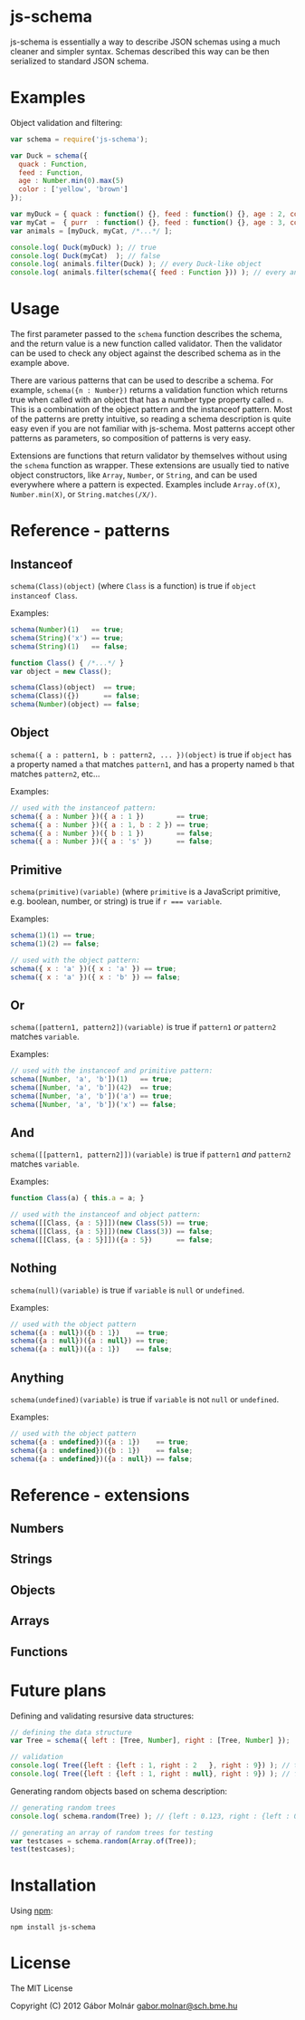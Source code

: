 js-schema
=========

js-schema is essentially a way to describe JSON schemas using a
much cleaner and simpler syntax. Schemas described this way
can be then serialized to standard JSON schema.

Examples
========

Object validation and filtering:

```javascript
var schema = require('js-schema');

var Duck = schema({
  quack : Function,
  feed : Function,
  age : Number.min(0).max(5)
  color : ['yellow', 'brown']
});

var myDuck = { quack : function() {}, feed : function() {}, age : 2, color : 'yellow' };
var myCat =  { purr  : function() {}, feed : function() {}, age : 3, color : 'black'  };
var animals = [myDuck, myCat, /*...*/ ];

console.log( Duck(myDuck) ); // true
console.log( Duck(myCat)  ); // false
console.log( animals.filter(Duck) ); // every Duck-like object
console.log( animals.filter(schema({ feed : Function })) ); // every animal that can be fed
```

Usage
=====

The first parameter passed to the `schema` function describes the schema, and the return value
is a new function called validator. Then the validator can be used to check any object against
the described schema as in the example above.

There are various patterns that can be used to describe a schema. For example,
`schema({n : Number})` returns a validation function which returns true when called
with an object that has a number type property called `n`. This is a combination of the
object pattern and the instanceof pattern. Most of the patterns are pretty intuitive, so
reading a schema description is quite easy even if you are not familiar with js-schema.
Most patterns accept other patterns as parameters, so composition of patterns is very easy.

Extensions are functions that return validator by themselves without using the `schema` function
as wrapper. These extensions are usually tied to native object constructors, like `Array`,
`Number`, or `String`, and can be used everywhere where a pattern is expected. Examples
include `Array.of(X)`, `Number.min(X)`, or `String.matches(/X/)`.

Reference - patterns
====================

Instanceof
----------

`schema(Class)(object)` (where `Class` is a function) is true if `object instanceof Class`.

Examples:
```javascript
schema(Number)(1)   == true;
schema(String)('x') == true;
schema(String)(1)   == false;

function Class() { /*...*/ }
var object = new Class();

schema(Class)(object)  == true;
schema(Class)({})      == false;
schema(Number)(object) == false;
```

Object
------

`schema({ a : pattern1, b : pattern2, ... })(object)` is true if `object` has a property named
`a` that matches `pattern1`, and has a property named `b` that matches `pattern2`, etc...

Examples:
```javascript
// used with the instanceof pattern:
schema({ a : Number })({ a : 1 })        == true;
schema({ a : Number })({ a : 1, b : 2 }) == true;
schema({ a : Number })({ b : 1 })        == false;
schema({ a : Number })({ a : 's' })      == false;
```

Primitive
---------

`schema(primitive)(variable)` (where `primitive` is a JavaScript primitive, e.g. boolean,
number, or string) is true if `r === variable`.

Examples:
```javascript
schema(1)(1) == true;
schema(1)(2) == false;

// used with the object pattern:
schema({ x : 'a' })({ x : 'a' }) == true;
schema({ x : 'a' })({ x : 'b' }) == false;
```

Or
--

`schema([pattern1, pattern2])(variable)` is true if `pattern1` _or_ `pattern2` matches `variable`.

Examples:
```javascript
// used with the instanceof and primitive pattern:
schema([Number, 'a', 'b'])(1)   == true;
schema([Number, 'a', 'b'])(42)  == true;
schema([Number, 'a', 'b'])('a') == true;
schema([Number, 'a', 'b'])('x') == false;
```

And
---

`schema([[pattern1, pattern2]])(variable)` is true if `pattern1` _and_ `pattern2` matches `variable`.

Examples:
```javascript
function Class(a) { this.a = a; }

// used with the instanceof and object pattern:
schema([[Class, {a : 5}]])(new Class(5)) == true;
schema([[Class, {a : 5}]])(new Class(3)) == false;
schema([[Class, {a : 5}]])({a : 5})      == false;
```

Nothing
-------

`schema(null)(variable)` is true if `variable` is `null` or `undefined`.

Examples:
```javascript
// used with the object pattern
schema({a : null})({b : 1})    == true;
schema({a : null})({a : null}) == true;
schema({a : null})({a : 1})    == false;
```

Anything
--------

`schema(undefined)(variable)` is true if `variable` is not `null` or `undefined`.

Examples:
```javascript
// used with the object pattern
schema({a : undefined})({a : 1})    == true;
schema({a : undefined})({b : 1})    == false;
schema({a : undefined})({a : null}) == false;
```

Reference - extensions
======================

Numbers
-------

Strings
-------

Objects
-------

Arrays
------

Functions
---------

Future plans
============

Defining and validating resursive data structures:

```javascript
// defining the data structure
var Tree = schema({ left : [Tree, Number], right : [Tree, Number] });

// validation
console.log( Tree({left : {left : 1, right : 2   }, right : 9}) ); // true
console.log( Tree({left : {left : 1, right : null}, right : 9}) ); // false
```

Generating random objects based on schema description:

```javascript
// generating random trees
console.log( schema.random(Tree) ); // {left : 0.123, right : {left : 0.2, right : 0.9}}

// generating an array of random trees for testing
var testcases = schema.random(Array.of(Tree));
test(testcases);
```

Installation
============

Using [npm](http://npmjs.org):

    npm install js-schema

License
=======

The MIT License

Copyright (C) 2012 Gábor Molnár <gabor.molnar@sch.bme.hu>

